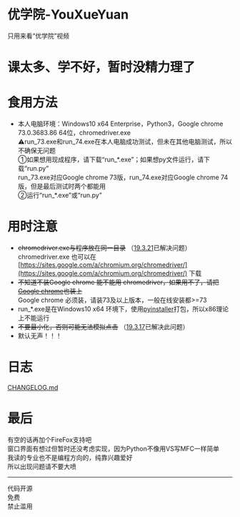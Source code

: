 # 优学院-YouXueYuan
  
只用来看“优学院”视频  
# 课太多、学不好，暂时没精力理了  
# 食用方法  
* 本人电脑环境：Windows10 x64 Enterprise，Python3，Google chrome 73.0.3683.86 64位，chromedriver.exe  
  ⚠run_73.exe和run_74.exe在本人电脑成功测试，但未在其他电脑测试，所以不确保无问题  
①如果想用现成程序，请下载“run_\*.exe”；如果想py文件运行，请下载“run.py”  
  run_73.exe对应Google chrome 73版，run_74.exe对应Google chrome 74版，但是最后测试时两个都能用  
②运行“run_\*.exe”或“run.py”  

# 用时注意
* ~~chromedriver.exe与程序放在同一目录~~ （[19.3.21](https://github.com/Brush-JIM/YouXueYuan/blob/master/CHANGELOG.md#19321)已解决问题）  
  chromedriver.exe 也可以在 [https://sites.google.com/a/chromium.org/chromedriver/](https://sites.google.com/a/chromium.org/chromedriver/) 下载  
* ~~不知道不装Google chrome 能不能用 chromedriver，如果用不了，请把[Google chrome](https://www.google.com/chrome/)也装上~~  
  Google chrome 必须装，请装73及以上版本，一般在线安装都>=73  
* run_\*.exe是在Windows10 x64 环境下，使用[pyinstaller](https://github.com/pyinstaller/pyinstaller)打包，所以x86理论上不能运行
* ~~不要最小化，否则可能无法模拟点击~~ （[19.3.17](https://github.com/Brush-JIM/YouXueYuan/blob/master/CHANGELOG.md#19317)已解决此问题）
* 默认无声！！！
  
# 日志
[CHANGELOG.md](https://github.com/Brush-JIM/YouXueYuan/blob/master/CHANGELOG.md)
  
# 最后  
有空的话再加个FireFox支持吧  
窗口界面有想过但暂时还没考虑实现，因为Python不像用VS写MFC一样简单  
我读的专业也不是编程方向的，纯靠兴趣爱好  
所以出现问题请不要大喷  
  
---
代码开源  
免费  
禁止滥用  

